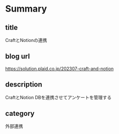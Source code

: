 # Summary
## title
CraftとNotionの連携

## blog url
https://solution.plaid.co.jp/202307-craft-and-notion

## description
CraftとNotion DBを連携させてアンケートを管理する

## category
外部連携

